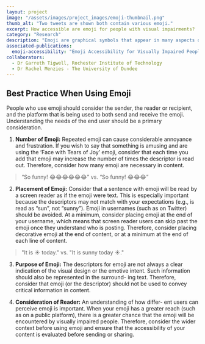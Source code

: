 ```yaml
---
layout: project
image: "/assets/images/project_images/emoji-thumbnail.png"
thumb_alt: "Two tweets are shown both contain various emoji."
excerpt: How accessible are emoji for people with visual impairments?
category: "Research"
description: "Emoji are graphical symbols that appear in many aspects of our lives. Worldwide, around 36 million people are blind and 217 million have a moderate to severe visual impairment. This portion of the population may use and encounter emoji, yet it is unclear what accessibility challenges emoji introduce. We first conducted an online survey with 58 visually impaired participants to understand how they use and encounter emoji online, and the challenges they experience. We then conducted 11 interviews with screen reader users to understand more about the challenges reported in our survey findings. Our interview findings demonstrate that technology is both an enabler and a barrier, emoji descriptors can hinder communication, and therefore the use of emoji impacts social interaction. Using our findings from both studies, we propose best practice when using emoji and recommendations to improve the future accessibility of emoji for visually impaired people."
associated-publications:
  emoji-accessibility: "Emoji Accessibility for Visually Impaired People"
collaborators:
  - Dr Garreth Tigwell, Rochester Institute of Technology
  - Dr Rachel Menzies - The University of Dundee
---
```


## Best Practice When Using Emoji
People who use emoji should consider the sender, the reader or recipient, and the platform that is being used to both send and receive the emoji. Understanding the needs of the end user should be a primary consideration.

1. **Number of Emoji:** Repeated emoji can cause considerable annoyance and frustration. If you wish to say that something is amusing and are using the ‘Face with Tears of Joy’ emoji, consider that each time you add that emoji may increase the number of times the descriptor is read out. Therefore, consider how many emoji are necessary in content.

> “So funny! :joy::joy::joy::joy::joy::joy:” vs. “So funny! :joy::joy::joy:”

2. **Placement of Emoji:** Consider that a sentence with emoji will be read by a screen reader as if the emoji were text. This is especially important because the descriptors may not match with your expectations (e.g.,   is read as “sun”, not “sunny”). Emoji in usernames (such as on Twitter) should be avoided. At a minimum, consider placing emoji at the end of your username, which means that screen reader users can skip past the emoji once they understand who is posting. Therefore, consider placing decorative emoji at the end of content, or at a minimum at the end of each line of content.

> "It is :sunny: today." vs. "It is sunny today :sunny:."

3. **Purpose of Emoji:** The descriptors for emoji are not always a clear indication of the visual design or the emotive intent. Such information should also be represented in the surround- ing text. Therefore, consider that emoji (or the descriptor) should not be used to convey critical information in content.

4. **Consideration of Reader:** An understanding of how differ- ent users can perceive emoji is important. When your emoji has a greater reach (such as on a public platform), there is a greater chance that the emoji will be encountered by visually impaired people. Therefore, consider the wider context before using emoji and ensure that the accessibility of your content is evaluated before sending or sharing.
